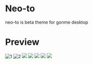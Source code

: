 # Neo-to
neo-to is beta theme for gonme desktop
# Preview

![1](https://github.com/AbdullahRagb/Neo-to/blob/master/images/Screenshot%20from%202020-03-15%2001-09-40.png)
![2](https://github.com/AbdullahRagb/Neo-to/blob/master/images/Screenshot%20from%202020-03-15%2001-11-33.png)
![](https://github.com/AbdullahRagb/Neo-to/blob/master/images/Screenshot%20from%202020-03-15%2001-12-21.png)
![](https://github.com/AbdullahRagb/Neo-to/blob/master/images/Screenshot%20from%202020-03-15%2001-13-13.png)
![](https://github.com/AbdullahRagb/Neo-to/blob/master/images/Screenshot%20from%202020-03-15%2001-16-08.png)
![](https://github.com/AbdullahRagb/Neo-to/blob/master/images/Screenshot%20from%202020-03-15%2001-14-57.png)
![](https://github.com/AbdullahRagb/Neo-to/blob/master/images/Screenshot%20from%202020-03-15%2001-13-26.png)
